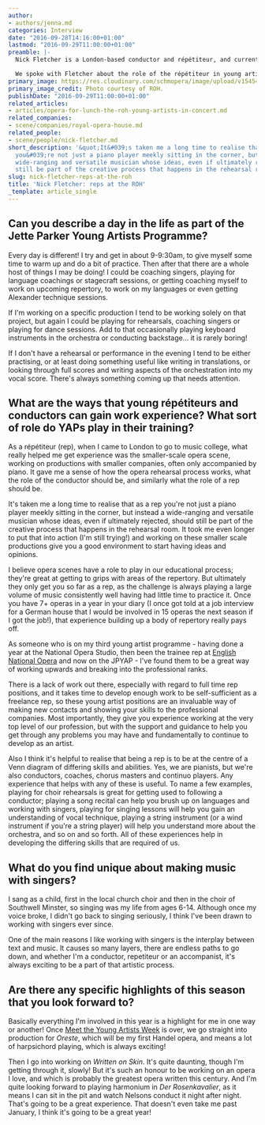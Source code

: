 ```yaml
---
author:
- authors/jenna.md
categories: Interview
date: "2016-09-28T14:16:00+01:00"
lastmod: "2016-09-29T11:00:00+01:00"
preamble: |-
  Nick Fletcher is a London-based conductor and répétiteur, and currently a member of the [Royal Opera](/scene/companies/royal-opera-house/)'s Jette Parker Young Artists Programme. As part of [Meet the Young Artists Week](http://www.roh.org.uk/about/jette-parker-young-artists-programme/events/meet-the-young-artists-week), he'll be joining the JPYAP singers for workshops and concert events, including [Juke Box](http://www.roh.org.uk/productions/meet-the-young-artists-week-juke-box-by-jette-parker-young-artists) on October 9 at St. Clement Danes Anglican Church.

  We spoke with Fletcher about the role of the répétiteur in young artist programmes, and what a day in the life looks like for him at the Royal Opera House.
primary_image: https://res.cloudinary.com/schmopera/image/upload/v1545409169/media/webhook-uploads/1475068776193/2016-09-28---Fletcher-Nick.jpg.jpg
primary_image_credit: Photo courtesy of ROH.
publishDate: "2016-09-29T11:00:00+01:00"
related_articles:
- articles/opera-for-lunch-the-roh-young-artists-in-concert.md
related_companies:
- scene/companies/royal-opera-house.md
related_people:
- scene/people/nick-fletcher.md
short_description: '&quot;It&#039;s taken me a long time to realise that as a rep
  you&#039;re not just a piano player meekly sitting in the corner, but instead a
  wide-ranging and versatile musician whose ideas, even if ultimately rejected, should
  still be part of the creative process that happens in the rehearsal room.&quot;'
slug: nick-fletcher-reps-at-the-roh
title: 'Nick Fletcher: reps at the ROH'
_template: article_single
---
```


## Can you describe a day in the life as part of the Jette Parker Young Artists Programme?

Every day is different! I try and get in about 9-9:30am, to give myself some time to warm up and do a bit of practice. Then after that there are a whole host of things I may be doing! I could be coaching singers, playing for language coachings or stagecraft sessions, or getting coaching myself to work on upcoming repertory, to work on my languages or even getting Alexander technique sessions.

If I'm working on a specific production I tend to be working solely on that project, but again I could be playing for rehearsals, coaching singers or playing for dance sessions. Add to that occasionally playing keyboard instruments in the orchestra or conducting backstage... it is rarely boring!

If I don't have a rehearsal or performance in the evening I tend to be either practising, or at least doing something useful like writing in translations, or looking through full scores and writing aspects of the orchestration into my vocal score. There's always something coming up that needs attention. 

## What are the ways that young répétiteurs and conductors can gain work experience? What sort of role do YAPs play in their training? 

As a répétiteur (rep), when I came to London to go to music college, what really helped me get experience was the smaller-scale opera scene, working on productions with smaller companies, often only accompanied by piano. It gave me a sense of how the opera rehearsal process works, what the role of the conductor should be, and similarly what the role of a rep should be. 

It's taken me a long time to realise that as a rep you're not just a piano player meekly sitting in the corner, but instead a wide-ranging and versatile musician whose ideas, even if ultimately rejected, should still be part of the creative process that happens in the rehearsal room. It took me even longer to put that into action (I'm still trying!) and working on these smaller scale productions give you a good environment to start having ideas and opinions.

I believe opera scenes have a role to play in our educational process; they're great at getting to grips with areas of the repertory. But ultimately they only get you so far as a rep, as the challenge is always playing a large volume of music consistently well having had little time to practice it. Once you have 7+ operas in a year in your diary (I once got told at a job interview for a German house that I would be involved in 15 operas the next season if I got the job!), that experience building up a body of repertory really pays off.

As someone who is on my third young artist programme - having done a year at the National Opera Studio, then been the trainee rep at [English National Opera](/scene/companies/english-national-opera/) and now on the JPYAP - I've found them to be a great way of working upwards and breaking into the professional ranks. 

There is a lack of work out there, especially with regard to full time rep positions, and it takes time to develop enough work to be self-sufficient as a freelance rep, so these young artist positions are an invaluable way of making new contacts and showing your skills to the professional companies. Most importantly, they give you experience working at the very top level of our profession, but with the support and guidance to help you get through any problems you may have and fundamentally to continue to develop as an artist. 

Also I think it's helpful to realise that being a rep is to be at the centre of a Venn diagram of differing skills and abilities. Yes, we are pianists, but we're also conductors, coaches, chorus masters and continuo players. Any experience that helps with any of these is useful. To name a few examples, playing for choir rehearsals is great for getting used to following a conductor; playing a song recital can help you brush up on languages and working with singers, playing for singing lessons will help you gain an understanding of vocal technique, playing a string instrument (or a wind instrument if you're a string player) will help you understand more about the orchestra, and so on and so forth. All of these experiences help in developing the differing skills that are required of us. 
 
## What do you find unique about making music with singers?

I sang as a child, first in the local church choir and then in the choir of Southwell Minster, so singing was my life from ages 6-14. Although once my voice broke, I didn't go back to singing seriously, I think I've been drawn to working with singers ever since. 

One of the main reasons I like working with singers is the interplay between text and music. It causes so many layers, there are endless paths to go down, and whether I'm a conductor, repetiteur or an accompanist, it's always exciting to be a part of that artistic process.

## Are there any specific highlights of this season that you look forward to?

Basically everything I'm involved in this year is a highlight for me in one way or another! Once [Meet the Young Artists Week](http://www.roh.org.uk/about/jette-parker-young-artists-programme/events/meet-the-young-artists-week) is over, we go straight into production for *Oreste*, which will be my first Handel opera, and means a lot of harpsichord playing, which is always exciting! 

Then I go into working on *Written on Skin*. It's quite daunting, though I'm getting through it, slowly! But it's such an honour to be working on an opera I love, and which is probably the greatest opera written this century. And I'm quite looking forward to playing harmonium in *Der Rosenkavalier*, as it means I can sit in the pit and watch Nelsons conduct it night after night. That's going to be a great experience. That doesn't even take me past January, I think it's going to be a great year! 
